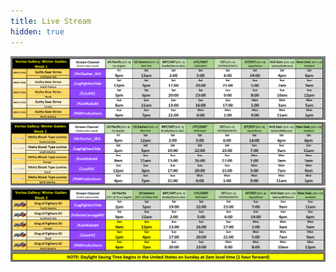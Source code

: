 ```yaml
---
title: Live Stream
hidden: true
---
```

<div id="twitch-embed"></div>
<a href="/img/schedule_ggst.png" data-lightbox="schedule_ggst.png" data-title="GGST Schedule">
    <img class="image" src="/img/schedule_ggst.png">
</a>
<a href="/img/schedule_mbtl.png" data-lightbox="schedule_mbtl.png" data-title="MBTL Schedule">
    <img class="image" src="/img/schedule_mbtl.png">
</a>
<a href="/img/schedule_kofxv.png" data-lightbox="schedule_kofxv.png" data-title="KOFXV Schedule">
    <img class="image" src="/img/schedule_kofxv.png">
</a>
<script src="https://embed.twitch.tv/embed/v1.js"></script>
<script type="text/javascript">
    new Twitch.Embed("twitch-embed", {
    width: "100%",
    height: 720,
    channel: "956productions",
    parent: ["winter.vortexgallery.moe"]
});
</script>